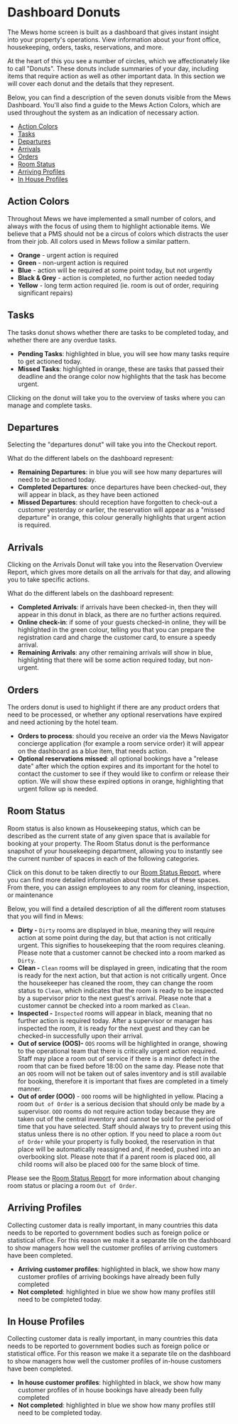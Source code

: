 # Dashboard Donuts

The Mews home screen is built as a dashboard that gives instant insight into your property's operations. View information about your front office, housekeeping, orders, tasks, reservations, and more.

At the heart of this you see a number of circles, which we affectionately like to call "Donuts". These donuts include summaries of your day, including items that require action as well as other important data. In this section we will cover each donut and the details that they represent.

Below, you can find a description of the seven donuts visible from the Mews Dashboard. You'll also find a guide to the Mews Action Colors, which are used throughout the system as an indication of necessary action.

* [Action Colors](dashboard-donuts.md#action-colors)
* [Tasks](dashboard-donuts.md#tasks)  
* [Departures](dashboard-donuts.md#departures)
* [Arrivals](dashboard-donuts.md#arrivals)
* [Orders](dashboard-donuts.md#orders)
* [Room Status](dashboard-donuts.md#room-status)
* [Arriving Profiles](dashboard-donuts.md#arriving-profiles)
* [In House Profiles](dashboard-donuts.md#in-house-profiles)

## Action Colors

Throughout Mews we have implemented a small number of colors, and always with the focus of using them to highlight actionable items. We believe that a PMS should not be a circus of colors which distracts the user from their job. All colors used in Mews follow a similar pattern.

* **Orange** - urgent action is required
* **Green** - non-urgent action is required
* **Blue** - action will be required at some point today, but not urgently
* **Black & Grey** - action is completed, no further action needed today
* **Yellow** - long term action required \(ie. room is out of order, requiring significant repairs\)

## Tasks

The tasks donut shows whether there are tasks to be completed today, and whether there are any overdue tasks.

* **Pending Tasks**: highlighted in blue, you will see how many tasks require to get actioned today.
* **Missed Tasks**: highlighted in orange, these are tasks that passed their deadline and the orange color now highlights that the task has become urgent.

Clicking on the donut will take you to the overview of tasks where you can manage and complete tasks.

## Departures

Selecting the "departures donut" will take you into the Checkout report.

What do the different labels on the dashboard represent:

* **Remaining Departures**: in blue you will see how many departures will need to be actioned today.
* **Completed Departures**: once departures have been checked-out, they will appear in black, as they have been actioned
* **Missed Departures**: should reception have forgotten to check-out a customer yesterday or earlier, the reservation will appear as a "missed departure" in orange, this colour generally highlights that urgent action is required.

## Arrivals

Clicking on the Arrivals Donut will take you into the Reservation Overview Report, which gives more details on all the arrivals for that day, and allowing you to take specific actions.

What do the different labels on the dashboard represent:

* **Completed Arrivals**: if arrivals have been checked-in, then they will appear in this donut in black, as there are no further actions required.
* **Online check-in**: if some of your guests checked-in online, they will be highlighted in the green colour, telling you that you can prepare the registration card and charge the customer card, to ensure a speedy arrival.
* **Remaining Arrivals**: any other remaining arrivals will show in blue, highlighting that there will be some action required today, but non-urgent.

## Orders

The orders donut is used to highlight if there are any product orders that need to be processed, or whether any optional reservations have expired and need actioning by the hotel team.

* **Orders to process**: should you receive an order via the Mews Navigator concierge application \(for example a room service order\) it will appear on the dashboard as a blue item, that needs action. 
* **Optional reservations missed**: all optional bookings have a "release date" after which the option expires and its important for the hotel to contact the customer to see if they  would like to confirm or release their option. We will show these expired options in orange, highlighting that urgent follow up is needed. 

## Room Status

Room status is also known as Housekeeping status, which can be described as the current state of any given space that is available for booking at your property. The Room Status donut is the performance snapshot of your housekeeping department, allowing you to instantly see the current number of spaces in each of the following categories.

Click on this donut to be taken directly to our [Room Status Report](../reports/room-status.md), where you can find more detailed information about the status of these spaces. From there, you can assign employees to any room for cleaning, inspection, or maintenance

Below, you will find a detailed description of all the different room statuses that you will find in Mews:

* **Dirty -** `Dirty` rooms are displayed in blue, meaning they will require action at some point during the day, but that action is not critically urgent. This signifies to housekeeping that the room requires cleaning. Please note that a customer cannot be checked into a room marked as `Dirty`.
* **Clean -** `Clean` rooms will be displayed in green, indicating that the room is ready for the next action, but that action is not critically urgent. Once the housekeeper has cleaned the room, they can change the room status to `Clean`, which indicates that the room is ready to be inspected by a supervisor prior to the next guest's arrival. Please note that a customer cannot be checked into a room marked as `Clean`.
* **Inspected -** `Inspected` rooms will appear in black, meaning that no further action is required today. After a supervisor or manager has inspected the room, it is ready for the next guest and they can be checked-in successfully upon their arrival.
* **Out of service \(OOS\)-** `OOS` rooms will be highlighted in orange, showing to the operational team that there is critically urgent action required. Staff may place a room out of service if there is a minor defect in the room that can be fixed before 18:00 on the same day. Please note that an `OOS` room will not be taken out of sales inventory and is still available for booking, therefore it is important that fixes are completed in a timely manner.
* **Out of order \(OOO\)** - `OOO` rooms will be highlighted in yellow. Placing a room `Out of Order` is a serious decision that should only be made by a supervisor. `OOO` rooms do not require action today because they are taken out of the central inventory and cannot be sold for the period of time that you have selected. Staff should always try to prevent using this status unless there is no other option. If you need to place a room `Out of Order` while your property is fully booked, the reservation in that place will be automatically reassigned and, if needed, pushed into an overbooking slot. Please note that if a parent room is placed `OOO`, all child rooms will also be placed `OOO` for the same block of time. 

Please see the [Room Status Report](../reports/room-status.md) for more information about changing room status or placing a room `Out of Order`.

## Arriving Profiles

Collecting customer data is really important, in many countries this data needs to be reported to government bodies such as foreign police or statistical office. For this reason we make it a separate tile on the dashboard to show managers how well the customer profiles of arriving customers have been completed.

* **Arriving customer profiles**: highlighted in black, we show how many customer profiles of arriving bookings have already been fully completed
* **Not completed**: highlighted in blue we show how many profiles still need to be completed today.

## In House Profiles

Collecting customer data is really important, in many countries this data needs to be reported to government bodies such as foreign police or statistical office. For this reason we make it a separate tile on the dashboard to show managers how well the customer profiles of in-house customers have been completed.

* **In house customer profiles**: highlighted in black, we show how many customer profiles of in house bookings have already been fully completed
* **Not completed**: highlighted in blue we show how many profiles still need to be completed today.

